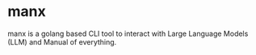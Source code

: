 # manx

manx is a golang based CLI tool to interact with Large Language Models (LLM) and Manual of everything.
